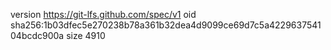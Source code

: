 version https://git-lfs.github.com/spec/v1
oid sha256:1b03dfec5e270238b78a361b32dea4d9099ce69d7c5a422963754104bcdc900a
size 4910
